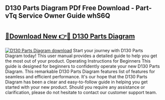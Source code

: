 ## D130 Parts Diagram PDf Free Download - Part-vTq Service Owner Guide whS6Q

# <h2><a href="http://dfolkc.blite.top/?on=D130+Parts+Diagram">🔗Download New 👉🔴 D130 Parts Diagram</a></h2>

[![D130 Parts Diagram download](https://i.imgur.com/lujVjoI.png)](http://dfolkc.blite.top/?on=D130+Parts+Diagram)
Start your journey with D130 Parts Diagram today! This user manual provides a detailed guide to help you get the most out of your product. Operating Instructions for Beginners This guide is designed for beginners to confidently operate your new D130 Parts Diagram. This remarkable D130 Parts Diagram features list of features for seamless and efficient performance. It's our hope that the D130 Parts Diagram has been a clear and easy-to-follow guide in helping you get started with your new product. Should you require any assistance or clarification, please do not hesitate to contact our customer support team.
